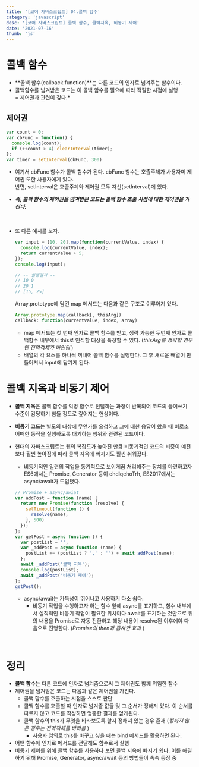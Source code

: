 ```yaml
---
title: '[코어 자바스크립트] 04.콜백 함수'
category: 'javascript'
desc: '[코어 자바스크립트] 콜백 함수, 콜백지옥, 비동기 제어'
date: '2021-07-16'
thumb: 'js'
---
```


# 콜백 함수
- **콜백 함수(callback function)**는 다른 코드의 인자로 넘겨주는 함수이다.
- 콜백함수를 넘겨받은 코드는 이 콜백 함수를 필요에 따라 적절한 시점에 실행  
  = 제어권과 관련이 깊다.*

## 제어권
``` javascript
var count = 0;
var cbFunc = function() {
  console.log(count);
  if (++count > 4) clearInterval(timer);
};
var timer = setInterval(cbFunc, 300)
```
- 여기서 cbFunc 함수가 콜백 함수가 된다.
cbFunc 함수는 호출주체가 사용자며 제어권 또한 사용자에게 있다.  
반면, setInterval은 호출주체와 제어권 모두 자신(setInterval)에 있다.
- ***즉, 콜백 함수의 제어권을 넘겨받은 코드는 콜백 함수 호출 시점에 대한 제어권을 가진다.***

  &nbsp;
- 또 다른 예시를 보자.
  ``` javascript
  var input = [10, 20].map(function(currentValue, index) {
    console.log(currentValue, index);
    return currentValue + 5;
  });
  console.log(input);

  // -- 실행결과 --
  // 10 0
  // 20 1
  // [15, 25]
  ```
  Array.prototype에 담긴 map 메서드는 다음과 같은 구조로 이루어져 있다.
  ``` javascript
  Array.prototype.map(callback[, thisArg])
  callback: function(currentValue, index, array)
  ```
  - map 메서드는 첫 번째 인자로 콜백 함수를 받고, 생략 가능한 두번째 인자로 콜백함수 내부에서 this로 인식할 대상을 특정할 수 있다. (*thisArg를 생략할 경우엔 전역객체가 바인딩* )
  - 배열의 각 요소를 하나씩 꺼내어 콜백 함수를 실행한다. 그 후 새로운 배열이 만들어져서 input에 담기게 된다.

# 콜백 지옥과 비동기 제어
- **콜백 지옥**은 콜백 함수를 익명 함수로 전달하는 과정이 반복되어 코드의 들여쓰기 수준이 감당하기 힘들 정도로 깊어지는 현상이다.
- **비동기 코드**는 별도의 대상에 무언가를 요청하고 그에 대한 응답이 왔을 때 비로소 어떠한 동작을 실행하도록 대기하는 행위와 관련된 코드이다.

- 현대의 자바스크립트는 웹의 복잡도가 높아진 만큼 비동기적인 코드의 비중이 예전보다 훨씬 높아짐에 따라 콜백 지옥에 빠지기도 훨씬 쉬워졌다.
  - 비동기적인 일련의 작업을 동기적으로 보이게끔 처리해주는 장치를 마련하고자 ES6에서는 Promise, Generator 등이 ehdlqehoTrh, ES2017에서는 async/await가 도입됐다.
  ``` javascript
  // Promise + async/awiat
  var addPost = function (name) {
    return new Promise(function (resolve) {
      setTimeout(function () {
        resolve(name);
      }, 500)
    });
  };
  var getPost = async function () {
    var postList = '';
    var _addPost = async function (name) {
      postList += (postList ? ',' : '') + await addPost(name);
    };
    await _addPost('콜백 지옥');
    console.log(postList);
    await _addPost('비동기 제어');
  };
  getPost();
  ```
  - async/await는 가독성이 뛰어나고 사용하기 다소 쉽다.
    - 비동기 작업을 수행하고자 하는 함수 앞에 async를 표기하고, 함수 내부에서 실직적인 비동기 작업이 필요한 위치마다 await를 표기하는 것만으로 뒤의 내용을 Promise로 자동 전환하고 해당 내용이 resolve된 이후에야 다음으로 진행한다. (*Promise의 then과 흡사한 효과* )

  &nbsp;
# 정리
- **콜백 함수**는 다른 코드에 인자로 넘겨줌으로써 그 제어권도 함께 위임한 함수
- 제어권을 넘겨받은 코드는 다음과 같은 제어권을 가진다.
  - 콜백 함수를 호출하는 시점을 스스로 판단
  - 콜백 함수를 호출할 때 인자로 넘겨줄 값들 및 그 순서가 정해져 있다. 이 순서를 따르지 않고 코드를 작성하면 엉뚱한 결과를 얻게된다.
  - 콜백 함수의 this가 무엇을 바라보도록 할지 정해져 있는 경우 존재 (*정하지 않은 경우는 전역객체를 바라봄* )
    - 사용자 임의로 this를 바꾸고 싶을 때는 bind 메서드를 활용하면 된다.
- 어떤 함수에 인자로 메서드를 전달해도 함수로서 실행
- 비동기 제어를 위해 콜백 함수를 사용하다 보면 콜백 지옥에 빠지기 쉽다. 이를 해결하기 위해 Promise, Generator, async/await 등의 방법들이 속속 등장 중
